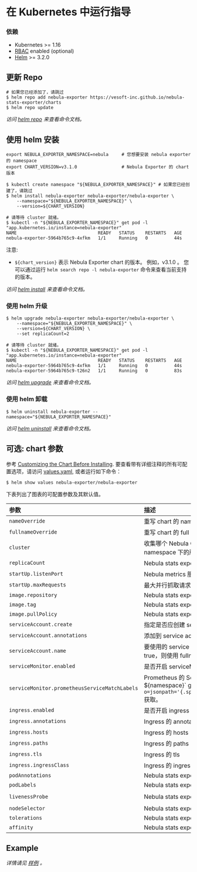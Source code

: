 # 在 Kubernetes 中运行指导

### 依赖

* Kubernetes >= 1.16
* [RBAC](https://kubernetes.io/docs/admin/authorization/rbac) enabled (optional)
* [Helm](https://helm.sh) >= 3.2.0

## 更新 Repo

```shell script
# 如果您已经添加了，请跳过
$ helm repo add nebula-exporter https://vesoft-inc.github.io/nebula-stats-exporter/charts
$ helm repo update
```

_访问 [helm repo](https://helm.sh/docs/helm/helm_repo/) 来查看命令文档。_

## 使用 helm 安装

```shell
export NEBULA_EXPORTER_NAMESPACE=nebula     # 您想要安装 nebula exporter 的 namespace
export CHART_VERSION=v3.1.0                 # Nebula Exporter 的 chart 版本

$ kubectl create namespace "${NEBULA_EXPORTER_NAMESPACE}" # 如果您已经创建了，请跳过
$ helm install nebula-exporter nebula-exporter/nebula-exporter \
    --namespace="${NEBULA_EXPORTER_NAMESPACE}" \
    --version=${CHART_VERSION}

# 请等待 cluster 就绪。
$ kubectl -n "${NEBULA_EXPORTER_NAMESPACE}" get pod -l "app.kubernetes.io/instance=nebula-exporter"
NAME                               READY   STATUS    RESTARTS   AGE
nebula-exporter-5964b765c9-4xfkm   1/1     Running   0          44s
```

注意:

* `${chart_version}` 表示 Nebula Exporter chart 的版本。 例如，v3.1.0 。 您可以通过运行 `helm search repo -l nebula-exporter` 命令来查看当前支持的版本。

_访问 [helm install](https://helm.sh/docs/helm/helm_install/) 来查看命令文档。_

### 使用 helm 升级

```shell
$ helm upgrade nebula-exporter nebula-exporter/nebula-exporter \
    --namespace="${NEBULA_EXPORTER_NAMESPACE}" \
    --version=${CHART_VERSION} \
    --set replicaCount=2

# 请等待 cluster 就绪。
$ kubectl -n "${NEBULA_EXPORTER_NAMESPACE}" get pod -l "app.kubernetes.io/instance=nebula-exporter"
NAME                               READY   STATUS    RESTARTS   AGE
nebula-exporter-5964b765c9-4xfkm   1/1     Running   0          44s
nebula-exporter-5964b765c9-t26n2   1/1     Running   0          83s
```

_访问 [helm upgrade](https://helm.sh/docs/helm/helm_upgrade/) 来查看命令文档。_

### 使用 helm 卸载

```shell
$ helm uninstall nebula-exporter --namespace="${NEBULA_EXPORTER_NAMESPACE}"
```

_访问 [helm uninstall](https://helm.sh/docs/helm/helm_uninstall/) 来查看命令文档。_

## 可选: chart 参数

参考 [Customizing the Chart Before Installing](https://helm.sh/docs/intro/using_helm/#customizing-the-chart-before-installing).
要查看带有详细注释的所有可配置选项，请访问  [values.yaml](https://github.com/vesoft-inc/nebula-stats-exporter/blob/master/charts/nebula-exporter/values.yaml),
或者运行如下命令：

```shell
$ helm show values nebula-exporter/nebula-exporter
```

下表列出了图表的可配置参数及其默认值。

| 参数 | 描述 | 默认值 |
|:---------|:-----------|:-------|
| `nameOverride` | 重写 chart 的 name | `""` |
| `fullnameOverride` | 重写 chart 的 full name | `""` |
| `cluster` | 收集哪个 Nebula Cluster 的 metrics ，默认是同一个 namespace 下的所有集群 | `""` |
| `replicaCount` | Nebula stats exporter 的 replica 数 | `1` |
| `startUp.listenPort` | Nebula metrics 服务监听端口 | `9100` |
| `startUp.maxRequests` | 最大并行抓取请求数，使用 0 则不限制 | `40` |
| `image.repository` | Nebula stats exporter image repository | `vesoft/nebula-stats-exporter` |
| `image.tag` | Nebula stats exporter image tag | `v3.1.0` |
| `image.pullPolicy` | Nebula stats exporter imagePullPolicy | `IfNotPresent` |
| `serviceAccount.create` | 指定是否应创建 service account | `true` |
| `serviceAccount.annotations` | 添加到 service account 的 annotations | `{}` |
| `serviceAccount.name` | 要使用的 service account 的名称。 如果未设置且 create 为 true，则使用 fullname 模板生成名称 | `nebula-exporter` |
| `serviceMonitor.enabled` | 是否开启 serviceMonitor | `false` |
| `serviceMonitor.prometheusServiceMatchLabels` | Prometheus 的 ServiceMatchLabels, 使用 `kubectl -n `${namespace}` get prometheus `${name}` -o=jsonpath='{.spec.serviceMonitorSelector.matchLabels}'` 获取。| `{}` |
| `ingress.enabled` | 是否开启 ingress | `false` |
| `ingress.annotations` | Ingress 的 annotations | `{}` |
| `ingress.hosts` | Ingress 的 hosts | `chart-example.local` |
| `ingress.paths` | Ingress 的 paths | `["/metrics"]` |
| `ingress.tls` | Ingress 的 tls | `[]` |
| `ingress.ingressClass` | Ingress 的 ingressClass | `""` |
| `podAnnotations` | Nebula stats exporter pod annotations | `{}` |
| `podLabels` | Nebula stats exporter pod labels | `{}` |
| `livenessProbe` | Nebula stats exporter livenessProbe | `{"failureThreshold":2,"httpGet":{"path":"/health","scheme":"HTTP"},"initialDelaySeconds":30,"timeoutSeconds":10}` |
| `nodeSelector` | Nebula stats exporter nodeSelector | `{}` |
| `tolerations` | Nebula stats exporter tolerations | `{}` |
| `affinity` | Nebula stats exporter affinity | `{}` |

## Example

_详情请见 [样例](example-CN.md) 。_
